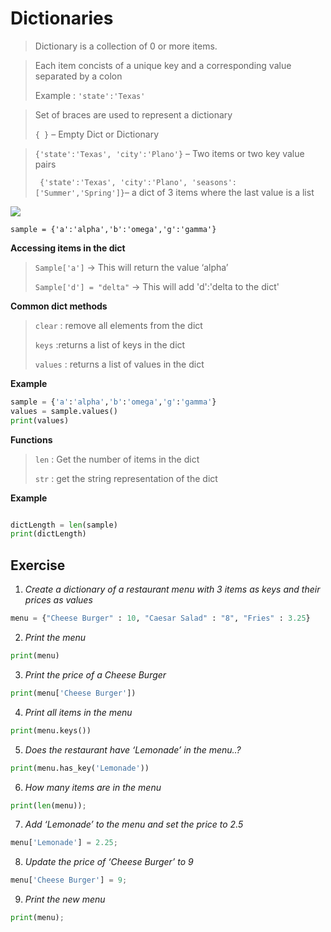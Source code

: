 

# Dictionaries





> Dictionary is a collection of 0 or more items.

> Each item concists of a unique key and a corresponding value
> separated by a colon
>
> Example : ```'state':'Texas'```

> Set of braces are used to represent a dictionary
>
> ```{ }``` – Empty Dict or Dictionary

> ```{'state':'Texas', 'city':'Plano'}``` – Two items or two key value pairs  
>
>``` {'state':'Texas', 'city':'Plano', 'seasons':['Summer','Spring']}```– a dict of 3 items where the last value is a list



![
](https://github.com/soulzcore/iacc_python_2018/raw/master/week1/images/dict1.png)

    sample = {'a':'alpha','b':'omega','g':'gamma'}  
    
    

**Accessing items in the dict**

> ```Sample['a']``` -> This will return the value ‘alpha’
>
> ```Sample['d'] = "delta"``` -> This will add 'd':'delta to the dict'

**Common dict methods**

> ```clear``` : remove all elements from the dict
>
> ```keys``` :returns a list of keys in the dict
>
> ```values``` : returns a list of values in the dict

**Example**
```python
sample = {'a':'alpha','b':'omega','g':'gamma'}  
values = sample.values()
print(values)

```

**Functions**

> ```len``` : Get the number of items in the dict
>
> ```str``` : get the string representation of the dict

**Example**

```python

dictLength = len(sample)
print(dictLength)

```


## Exercise


1. *Create a dictionary of a restaurant menu with 3 items as keys and their prices as values*

```python
menu = {"Cheese Burger" : 10, "Caesar Salad" : "8", "Fries" : 3.25}
```

2.  *Print the menu*

```python
print(menu)
```

3. *Print the price of a Cheese Burger*

```python
print(menu['Cheese Burger'])
```

4. *Print all items in the menu*

```python
print(menu.keys())
```

5. *Does the restaurant have ‘Lemonade’ in the menu..?*

```python
print(menu.has_key('Lemonade'))
```

6. *How many items are in the menu*

```python
print(len(menu));
```

7. *Add ‘Lemonade’ to the menu and set the price to 2.5*

```python
menu['Lemonade'] = 2.25;
```

8. *Update the price of ‘Cheese Burger’ to 9*

```python
menu['Cheese Burger'] = 9;
```

9. *Print the new menu*

```python
print(menu);
```
